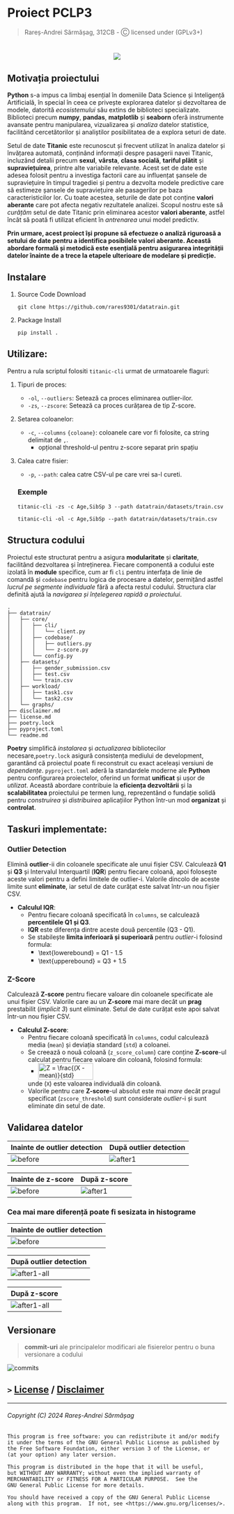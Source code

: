 # Proiect PCLP3
> Rareș-Andrei Sărmășag, 312CB - Ⓒ licensed under (GPLv3+)
<h1 align="center"><img src="https://capsule-render.vercel.app/api?type=soft&fontColor=709ee5&text=rares9301/datatrain&height=160&fontSize=50&desc=Efficient,%20fast%20and%20light-weight.&descAlignY=75&descAlign=61&color=00000000&animation=fadeIn"></h1>

## Motivația proiectului
**Python** s-a impus ca limbaj esențial în domeniile Data Science și Inteligență Artificială, în special în ceea ce 
privește explorarea datelor și dezvoltarea de modele, datorită _ecosistemului_ său extins de biblioteci specializate. 
Biblioteci precum **numpy**, **pandas**, **matplotlib** și **seaborn** oferă instrumente avansate pentru manipularea, 
vizualizarea și _analiza_ datelor statistice, facilitând cercetătorilor și analiștilor posibilitatea de a explora seturi
de date.

Setul de date **Titanic** este recunoscut și frecvent utilizat în analiza datelor și învățarea automată, conținând 
informații despre pasagerii navei Titanic, incluzând detalii precum **sexul**, **vârsta**, **clasa socială**, 
**tariful plătit** și **supraviețuirea**, printre alte variabile relevante. Acest set de date este adesea folosit pentru
a investiga factorii care au influențat șansele de supraviețuire în timpul tragediei și pentru a dezvolta modele 
predictive care să estimeze șansele de supraviețuire ale pasagerilor pe baza caracteristicilor lor. Cu toate acestea, 
seturile de date pot conține **valori aberante** care pot afecta negativ rezultatele analizei. Scopul nostru este să 
_curățăm_ setul de date Titanic prin eliminarea acestor **valori aberante**, astfel încât să poată fi utilizat eficient 
în _antrenarea_ unui model predictiv.

**Prin urmare, acest proiect își propune să efectueze o analiză riguroasă a setului de date pentru a identifica 
posibilele valori aberante. Această abordare formală și metodică este esențială pentru asigurarea integrității datelor 
înainte de a trece la etapele ulterioare de modelare și predicție.**


## Instalare
1. Source Code Download   
   ```shell
   git clone https://github.com/rares9301/datatrain.git
   ```
2. Package Install
   ```shell
   pip install .
   ```

## Utilizare:
Pentru a rula scriptul folositi `titanic-cli` urmat de urmatoarele flaguri: 
1. Tipuri de proces:
   - `-ol`, `--outliers`: Setează ca proces eliminarea outlier-ilor.
   - `-zs`, `--zscore`: Setează ca proces curățarea de tip Z-score.
2. Setarea coloanelor:
   - `-c`, `--columns` `{coloane}`: coloanele care vor fi folosite, ca string delimitat de `,`.
     - opțional threshold-ul pentru z-score separat prin spațiu
3. Calea catre fisier:
   - `-p`, `--path`: calea catre CSV-ul pe care vrei sa-l cureti.

    ### Exemple
    ``titanic-cli -zs -c Age,SibSp 3 --path datatrain/datasets/train.csv``

    ``titanic-cli -ol -c Age,SibSp --path datatrain/datasets/train.csv``

## Structura codului

Proiectul este structurat pentru a asigura **modularitate** și **claritate**, facilitând dezvoltarea și întreținerea. 
Fiecare componentă a codului este izolată în **module** specifice, cum ar fi `cli` pentru interfața de linie de comandă 
și `codebase` pentru logica de procesare a datelor, permițând astfel _lucrul pe segmente individuale_ fără a afecta 
restul codului. Structura clar definită ajută la _navigarea și înțelegerea rapidă a proiectului_.
```
.
├── datatrain/
│   ├── core/
│   │   ├── cli/
│   │   │   └── client.py
│   │   ├── codebase/
│   │   │   ├── outliers.py
│   │   │   └── z-score.py
│   │   └── config.py
│   ├── datasets/
│   │   ├── gender_submission.csv
│   │   ├── test.csv
│   │   └── train.csv
│   ├── workload/
│   │   ├── task1.csv
│   │   └── task2.csv
│   └── graphs/
├── disclaimer.md
├── license.md
├── poetry.lock
├── pyproject.toml
└── readme.md
```

**Poetry** simplifică _instalarea_ și _actualizarea_ bibliotecilor necesare,`poetry.lock` asigură consistența mediului 
de development, garantând că proiectul poate fi reconstruit cu exact aceleași versiuni de _dependențe_. `pyproject.toml`
aderă la standardele moderne ale **Python** pentru configurarea proiectelor, oferind un format **unificat** și ușor de 
_utilizat_. Această abordare contribuie la **eficiența dezvoltării** și la **scalabilitatea** proiectului pe termen lung,
reprezentând o fundație solidă pentru _construirea_ și _distribuirea_ aplicațiilor Python într-un mod **organizat** și 
**controlat**.

## Taskuri implementate:

### Outlier Detection 
Elimină **outlier**-ii din coloanele specificate ale unui fișier CSV. Calculează **Q1** și **Q3** și Intervalul 
Interquartil (**IQR**) pentru fiecare coloană, apoi folosește aceste valori pentru a defini limitele de outlier-i. 
Valorile dincolo de aceste limite sunt **eliminate**, iar setul de date curățat este salvat într-un nou fișier CSV.

   + **Calculul IQR**: 
     + Pentru fiecare coloană specificată în `columns`, se calculează **percentilele Q1 și Q3**.
     + **IQR** este diferența dintre aceste două percentile (Q3 - Q1).
     + Se stabilește **limita inferioară și superioară** pentru _outlier_-i folosind formula:
       + <img src="http://www.sciweavers.org/tex2img.php?eq=%20%5Ctext%7Blower\_bound%7D%20%3D%20Q1%20-%201.5%20%5Ctimes%20IQR&bc=White&fc=Black&im=png&fs=12&ff=modern&edit=0" align="center" border="0" alt=" \text{lowerebound} = Q1 - 1.5 \times IQR" width="233" height="17" />
       + <img src="http://www.sciweavers.org/tex2img.php?eq=%5Ctext%7Bupper\_bound%7D%20%3D%20Q3%20%2B%201.5%20%5Ctimes%20IQR&bc=White&fc=Black&im=png&fs=12&ff=modern&edit=0" align="center" border="0" alt="\text{upperebound} = Q3 + 1.5 \times IQR" width="236" height="17" />
 
### Z-Score 
Calculează **Z-score** pentru fiecare valoare din coloanele specificate ale unui fișier CSV. Valorile care au un **Z-score**
mai mare decât un **prag** prestabilit (_implicit 3_) sunt eliminate. Setul de date curățat este apoi salvat într-un nou 
fișier CSV.

   + **Calculul Z-score**:
     + Pentru fiecare coloană specificată în `columns`, codul calculează media (`mean`) și deviația standard (`std`) a coloanei.
     + Se creează o nouă coloană (`z_score_column`) care conține **Z-score**-ul calculat pentru fiecare valoare din coloană, folosind formula:
          + <img src="http://www.sciweavers.org/tex2img.php?eq=Z%20%3D%20%20%5Cfrac%7B%28X%20-%20mean%29%7D%7Bstd%7D%20&bc=White&fc=Black&im=png&fs=12&ff=modern&edit=0" align="center" border="0" alt="Z =  \frac{(X - mean)}{std} " width="126" height="38" />
       unde (`X`) este valoarea individuală din coloană.
     + Valorile pentru care **Z-score**-ul absolut este mai _mare_ decât pragul specificat (`zscore_threshold`) sunt considerate _outlier_-i și sunt eliminate din setul de date.

## Validarea datelor 

| Inainte de **outlier detection**       | După **outlier detection**             |
|----------------------------------------|----------------------------------------|
| ![before](datatrain/graphs/before.png) | ![after1](datatrain/graphs/after1.png) |

| Inainte de **z-score**                 | După **z-score**                       |
|----------------------------------------|----------------------------------------|
| ![before](datatrain/graphs/before.png) | ![after1](datatrain/graphs/after2.png) |


### Cea mai mare diferență poate fi sesizata in histograme

| Inainte de **outlier detection**           | 
|--------------------------------------------|
| ![before](datatrain/graphs/before-all.png) |

| După **outlier detection**                     | 
|------------------------------------------------|
| ![after1-all](datatrain/graphs/after-all1.png) |

| După **z-score**                               | 
|------------------------------------------------|
| ![after1-all](datatrain/graphs/after-all2.png) |


## Versionare

>  **commit-uri** ale principalelor modificari ale fisierelor pentru o buna versionare a codului

![commits](metrics.png)


## `>` [License](license.md) / [Disclaimer](disclaimer.md) 

---
###### _Copyright (C)_ 2024  Rareș-Andrei Sărmășag

    This program is free software: you can redistribute it and/or modify
    it under the terms of the GNU General Public License as published by
    the Free Software Foundation, either version 3 of the License, or
    (at your option) any later version.

    This program is distributed in the hope that it will be useful,
    but WITHOUT ANY WARRANTY; without even the implied warranty of
    MERCHANTABILITY or FITNESS FOR A PARTICULAR PURPOSE.  See the
    GNU General Public License for more details.

    You should have received a copy of the GNU General Public License
    along with this program.  If not, see <https://www.gnu.org/licenses/>.
